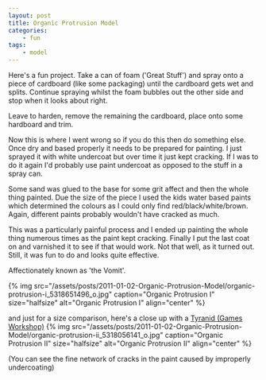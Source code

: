```yaml
---
layout: post
title: Organic Protrusion Model
categories:
    - fun
tags:
    - model
---
```


Here's a fun project. Take a can of foam ('Great Stuff') and spray onto a piece of cardboard (like some packaging) until the cardboard gets wet and splits. Continue spraying whilst the foam bubbles out the other side and stop when it looks about right.

Leave to harden, remove the remaining the cardboard, place onto some hardboard and trim.

Now this is where I went wrong so if you do this then do something else. Once dry and based properly it needs to be prepared for painting. I just sprayed it with white undercoat but over time it just kept cracking. If I was to do it again I'd probably use paint undercoat as opposed to the stuff in a spray can.

Some sand was glued to the base for some grit affect and then the whole thing painted. Due the size of the piece I used the kids water based paints which determined the colours as I could only find red/black/white/brown. Again, different paints probably wouldn't have cracked as much.

This was a particularly painful process and I ended up painting the whole thing numerous times as the paint kept cracking. Finally I put the last coat on and varnished it to see if that would work. Not that well, as it turned out. Still, it was fun to do and looks quite effective.

Affectionately known as 'the Vomit'.

{% img src="/assets/posts/2011-01-02-Organic-Protrusion-Model/organic-protrusion-i_5318651496_o.jpg" caption="Organic Protrusion I" size="halfsize" alt="Organic Protrusion I" align="center" %}

and just for a size comparison, here's a close up with a [Tyranid (Games Workshop)](http://www.games-workshop.com/gws/catalog/productDetail.jsp?catId=cat440297a&amp;prodId=prod380003a)
{% img src="/assets/posts/2011-01-02-Organic-Protrusion-Model/organic-protrusion-ii_5318056141_o.jpg" caption="Organic Protrusion II" size="halfsize" alt="Organic Protrusion II" align="center" %}

(You can see the fine network of cracks in the paint caused by improperly undercoating)